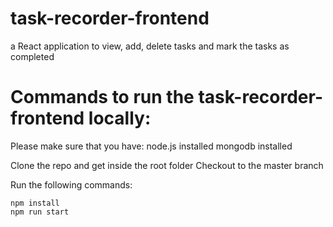 # task-recorder-frontend
a React application to view, add, delete tasks and mark the tasks as completed 

# Commands to run the task-recorder-frontend locally:

Please make sure that you have:
node.js installed
mongodb installed

Clone the repo and get inside the root folder
Checkout to the master branch

Run the following commands:
```
npm install 
npm run start

